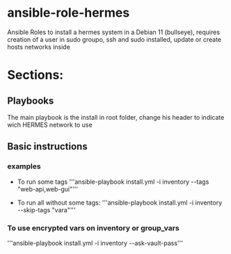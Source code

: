 # ansible-role-hermes
Ansible Roles to install a hermes system in a Debian 11 (bullseye), requires creation of a user in sudo groupo, ssh and sudo installed, update or create hosts networks inside 

# Sections:
## Playbooks
The main playbook is the install in root folder, change his header to indicate wich HERMES network to use

## Basic instructions

### examples 
- To run some tags
'''ansible-playbook install.yml -i inventory --tags "web-api,web-gui"'''

- To run all without some tags:
'''ansible-playbook install.yml -i inventory --skip-tags "vara"'''

### To use encrypted vars on inventory or group_vars

'''ansible-playbook install.yml -i inventory --ask-vault-pass'''
